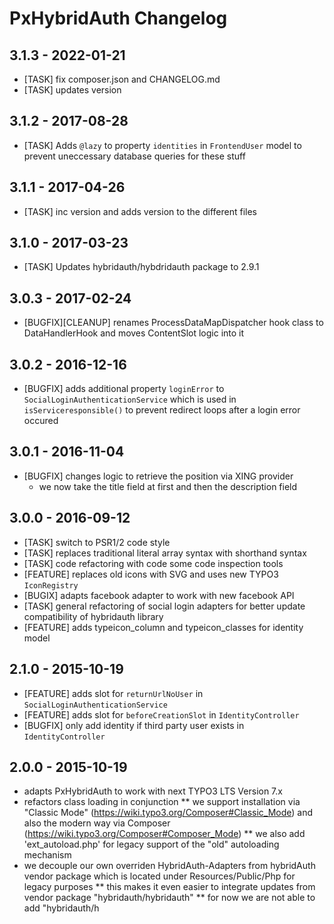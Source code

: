 # PxHybridAuth Changelog

3.1.3 - 2022-01-21
------------------
* [TASK] fix composer.json and CHANGELOG.md
* [TASK] updates version

3.1.2 - 2017-08-28
------------------
* [TASK] Adds `@lazy` to property `identities` in `FrontendUser` model to prevent uneccessary database queries for these stuff

3.1.1 - 2017-04-26
------------------
* [TASK] inc version and adds version to the different files

3.1.0 - 2017-03-23
------------------
* [TASK] Updates hybridauth/hybdridauth package to 2.9.1

3.0.3 - 2017-02-24
------------------
* [BUGFIX][CLEANUP] renames ProcessDataMapDispatcher hook class to DataHandlerHook and moves ContentSlot logic into it

3.0.2 - 2016-12-16
------------------
* [BUGFIX] adds additional property `loginError` to `SocialLoginAuthenticationService` which is used in 
  `isServiceresponsible()` to prevent redirect loops after a login error occured

3.0.1 - 2016-11-04
------------------
* [BUGFIX] changes logic to retrieve the position via XING provider 
  * we now take the title field at first and then the description field
 
3.0.0 - 2016-09-12
------------------
* [TASK] switch to PSR1/2 code style 
* [TASK] replaces traditional literal array syntax with shorthand syntax
* [TASK] code refactoring with code some code inspection tools
* [FEATURE] replaces old icons with SVG and uses new TYPO3 `IconRegistry` 
* [BUGIX] adapts facebook adapter to work with new facebook API 
* [TASK] general refactoring of social login adapters for better update compatibility of hybridauth library
* [FEATURE] adds typeicon_column and typeicon_classes for identity model

2.1.0 - 2015-10-19
------------------
* [FEATURE] adds slot for `returnUrlNoUser` in `SocialLoginAuthenticationService`
* [FEATURE] adds slot for `beforeCreationSlot` in `IdentityController`
* [BUGFIX] only add identity if third party user exists in `IdentityController`

2.0.0 - 2015-10-19
------------------
* adapts PxHybridAuth to work with next TYPO3 LTS Version 7.x 
* refactors class loading in conjunction
** we support installation via "Classic Mode" (https://wiki.typo3.org/Composer#Classic_Mode) and also the modern way via Composer (https://wiki.typo3.org/Composer#Composer_Mode)
** we also add 'ext_autoload.php' for legacy support of the "old" autoloading mechanism
* we decouple our own overriden HybridAuth-Adapters from hybridAuth vendor package which is located under Resources/Public/Php for legacy purposes
** this makes it even easier to integrate updates from vendor package "hybridauth/hybridauth"
** for now we are not able to add "hybridauth/h
